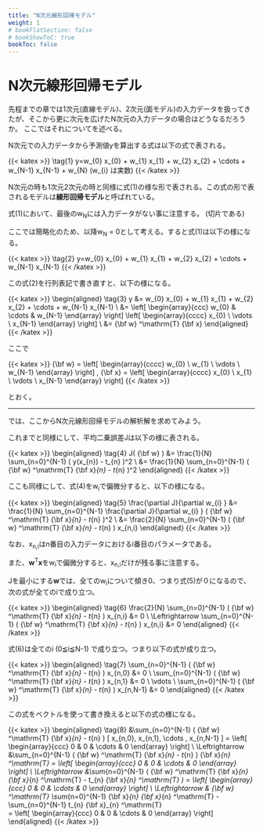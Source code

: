 ```yaml
---
title: "N次元線形回帰モデル"
weight: 1
# bookFlatSection: false
# bookShowToC: true
bookToc: false
---
```


# N次元線形回帰モデル

先程までの章では1次元(直線モデル)、2次元(面モデル)の入力データを扱ってきたが、そこから更に次元を広げたN次元の入力データの場合はどうなるだろうか。
ここではそれについてを述べる。

N次元での入力データから予測値yを算出する式は以下の式で表される。

{{< katex  >}}
\tag{1}  y=w_{0} x_{0} + w_{1} x_{1} + w_{2} x_{2} + \cdots + w_{N-1} x_{N-1} + w_{N} (w_{i} は実数)
{{< /katex >}}

N次元の時も1次元2次元の時と同様に式(1)の様な形で表される。この式の形で表されるモデルは**線形回帰モデル**と呼ばれている。

式(1)において、最後のw<sub>N</sub>には入力データがない事に注意する。 (切片である)

ここでは簡略化のため、以降w<sub>N</sub> = 0として考える。すると式(1)は以下の様になる。

{{< katex  >}}
\tag{2}  y=w_{0} x_{0} + w_{1} x_{1} + w_{2} x_{2} + \cdots + w_{N-1} x_{N-1} 
{{< /katex >}}

この式(2)を行列表記で書き直すと、以下の様になる。

{{< katex  >}}
\begin{aligned}
\tag{3}  y  &= w_{0} x_{0} + w_{1} x_{1} + w_{2} x_{2} + \cdots + w_{N-1} x_{N-1} \\
            &=  \left[
                    \begin{array}{ccc}
                    w_{0} & \cdots & w_{N-1} 
                    \end{array}
                \right]
                \left[
                    \begin{array}{cccc}
                    x_{0} \\
                    \vdots \\
                    x_{N-1}
                    \end{array}
                \right]
            \\
            &= {\bf w} ^\mathrm{T} {\bf x} 
\end{aligned}
{{< /katex >}}

ここで

{{< katex  >}}
  {\bf w} = \left[
    \begin{array}{cccc}
      w_{0} \\
      w_{1} \\
      \vdots \\
      w_{N-1}
    \end{array}
  \right]
  ,
    {\bf x} = \left[
    \begin{array}{cccc}
      x_{0} \\
      x_{1} \\
      \vdots \\
      x_{N-1}
    \end{array}
  \right]
{{< /katex >}}

とおく。

<hr>

では、ここからN次元線形回帰モデルの解析解を求めてみよう。

これまでと同様にして、平均二乗誤差Jは以下の様に表される。

{{< katex  >}}
\begin{aligned}
\tag{4}  J( {\bf w} ) &= \frac{1}{N} \sum_{n=0}^{N-1} ( y(x_{n}) - t_{n} )^2 \\
                      &= \frac{1}{N} \sum_{n=0}^{N-1} ( {\bf w} ^\mathrm{T} {\bf x}_{n} - t_{n} )^2
\end{aligned}
{{< /katex >}}

ここも同様にして、式(4)をw<sub>i</sub>で偏微分すると、以下の様になる。

{{< katex  >}}
\begin{aligned}
\tag{5}  \frac{\partial J}{\partial w_{i} } 
            &= \frac{1}{N} \sum_{n=0}^{N-1} \frac{\partial J}{\partial w_{i} } ( {\bf w} ^\mathrm{T} {\bf x}_{n} - t_{n} )^2 \\
            &= \frac{2}{N} \sum_{n=0}^{N-1} ( {\bf w} ^\mathrm{T} {\bf x}_{n} - t_{n} ) x_{n,i} 
\end{aligned}
{{< /katex >}}

なお、x<sub>n,i</sub>はn番目の入力データにおけるi番目のパラメータである。

また、<b>w</b><sup>T</sup><b>x</b>をw<sub>i</sub>で偏微分すると、x<sub>n,i</sub>だけが残る事に注意する。

Jを最小にする<b>w</b>では、全てのw<sub>i</sub>について傾き0、つまり式(5)が０になるので、次の式が全てのiで成り立つ。

{{< katex  >}}
\begin{aligned}
\tag{6}  \frac{2}{N} \sum_{n=0}^{N-1} ( {\bf w} ^\mathrm{T} {\bf x}_{n} - t_{n} ) x_{n,i} &= 0 \\
\Leftrightarrow  \sum_{n=0}^{N-1} ( {\bf w} ^\mathrm{T} {\bf x}_{n} - t_{n} ) x_{n,i} &= 0
\end{aligned}
{{< /katex >}}

式(6)は全てのi (0≦i≦N-1) で成り立つ。つまり以下の式が成り立つ。

{{< katex  >}}
\begin{aligned}
\tag{7} \sum_{n=0}^{N-1} ( {\bf w} ^\mathrm{T} {\bf x}_{n} - t_{n} ) x_{n,0} &= 0 \\
        \sum_{n=0}^{N-1} ( {\bf w} ^\mathrm{T} {\bf x}_{n} - t_{n} ) x_{n,1} &= 0 \\
        \vdots \\
        \sum_{n=0}^{N-1} ( {\bf w} ^\mathrm{T} {\bf x}_{n} - t_{n} ) x_{n,N-1} &= 0 
\end{aligned}
{{< /katex >}}

この式をベクトルを使って書き換えると以下の式の様になる。

{{< katex  >}}
\begin{aligned}
\tag{8} &\sum_{n=0}^{N-1} ( {\bf w} ^\mathrm{T} {\bf x}_{n} - t_{n} ) [ x_{n,0}, x_{n,1}, \cdots , x_{n,N-1} ] 
        = 
                \left[
                    \begin{array}{ccc}
                    0 & 0 & \cdots & 0 
                    \end{array}
                \right]  \\
        \Leftrightarrow 
        &\sum_{n=0}^{N-1} ( {\bf w} ^\mathrm{T} {\bf x}_{n} - t_{n} ) {\bf x}_{n} ^\mathrm{T}
        = 
                \left[
                    \begin{array}{ccc}
                    0 & 0 & \cdots & 0 
                    \end{array}
                \right] \\
        \Leftrightarrow 
        &\sum_{n=0}^{N-1} ( {\bf w} ^\mathrm{T} {\bf x}_{n} {\bf x}_{n} ^\mathrm{T} 
                          - t_{n} {\bf x}_{n} ^\mathrm{T} ) 
        = 
                \left[
                    \begin{array}{ccc}
                    0 & 0 & \cdots & 0 
                    \end{array}
                \right] \\
        \Leftrightarrow 
        & {\bf w} ^\mathrm{T} \sum_{n=0}^{N-1} {\bf x}_{n} {\bf x}_{n} ^\mathrm{T} 
          -  \sum_{n=0}^{N-1} t_{n} {\bf x}_{n} ^\mathrm{T}  
        = 
                \left[
                    \begin{array}{ccc}
                    0 & 0 & \cdots & 0 
                    \end{array}
                \right]
\end{aligned}
{{< /katex >}}

